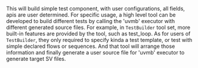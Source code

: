 This will build simple test component, with user configurations, all fields, apis are user determined. For specific usage, a high level tool can be developed to build different tests by calling the 'uvmb' executor with different generated source files.
For example, in `TestBuilder` tool set, more built-in features are provided by the tool, such as test_loop. As for users of `TestBuilder`, they only required to specify kinda a test template, or test with simple declared flows or sequences. And that tool will arrange those information and finally generate a user source file for 'uvmb' executor to generate target SV files.